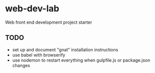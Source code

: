 # web-dev-lab

Web front end development project starter

## TODO

* set up and document "gnat" installation instructions
* use babel with browserify
* use nodemon to restart everything when gulpfile.js or package.json changes